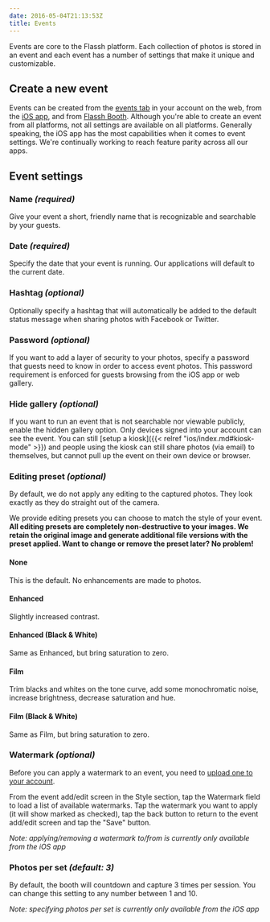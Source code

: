 ```yaml
---
date: 2016-05-04T21:13:53Z
title: Events
---
```


Events are core to the Flassh platform. Each collection of photos is stored in an event and each event has a number of settings that make it unique and customizable.

## Create a new event

Events can be created from the [events tab](https://www.flassh.co/account/events) in your account on the web, from the [iOS app](/ios), and from [Flassh Booth](/booth). Although you're able to create an event from all platforms, not all settings are available on all platforms. Generally speaking, the iOS app has the most capabilities when it comes to event settings. We're continually working to reach feature parity across all our apps.

## Event settings

### Name _(required)_

Give your event a short, friendly name that is recognizable and searchable by your guests.

### Date _(required)_

Specify the date that your event is running. Our applications will default to the current date.

### Hashtag _(optional)_

Optionally specify a hashtag that will automatically be added to the default status message when sharing photos with Facebook or Twitter.

### Password _(optional)_

If you want to add a layer of security to your photos, specify a password that guests need to know in order to access event photos. This password requirement is enforced for guests browsing from the iOS app or web gallery.

### Hide gallery _(optional)_

If you want to run an event that is not searchable nor viewable publicly, enable the hidden gallery option. Only devices signed into your account can see the event. You can still [setup a kiosk]({{< relref "ios/index.md#kiosk-mode" >}}) and people using the kiosk can still share photos (via email) to themselves, but cannot pull up the event on their own device or browser.

### Editing preset _(optional)_

By default, we do not apply any editing to the captured photos. They look exactly as they do straight out of the camera.

We provide editing presets you can choose to match the style of your event. **All editing presets are completely non-destructive to your images. We retain the original image and generate additional file versions with the preset applied. Want to change or remove the preset later? No problem!**

#### None

This is the default. No enhancements are made to photos.

#### Enhanced

Slightly increased contrast.

#### Enhanced (Black & White)

Same as Enhanced, but bring saturation to zero.

#### Film

Trim blacks and whites on the tone curve, add some monochromatic noise, increase brightness, decrease saturation and hue.

#### Film (Black & White)

Same as Film, but bring saturation to zero.

### Watermark _(optional)_

Before you can apply a watermark to an event, you need to [upload one to your account](https://www.flassh.co/account/watermarks).

From the event add/edit screen in the Style section, tap the Watermark field to load a list of available watermarks. Tap the watermark you want to apply (it will show marked as checked), tap the back button to return to the event add/edit screen and tap the "Save" button.

_Note: applying/removing a watermark to/from is currently only available from the iOS app_

### Photos per set _(default: 3)_

By default, the booth will countdown and capture 3 times per session. You can change this setting to any number between 1 and 10.

_Note: specifying photos per set is currently only available from the iOS app_
